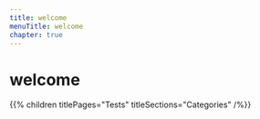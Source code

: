 ```yaml
---
title: welcome
menuTitle: welcome
chapter: true
---
```


# welcome

{{% children titlePages="Tests" titleSections="Categories" /%}}
